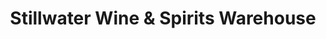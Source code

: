 ---
title: "Stillwater Wine & Spirits Warehouse"
url: /stillwater/stillwater-wine-und-spirits-warehouse/
shop: Spirituosen
---
